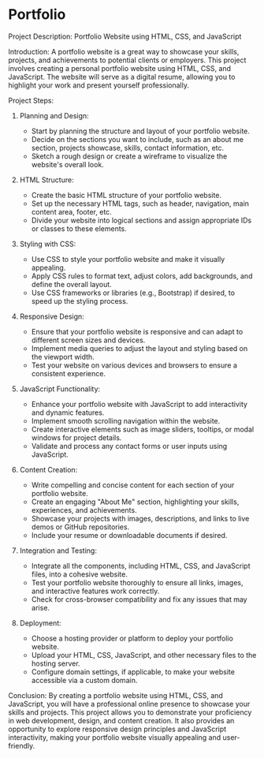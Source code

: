 # Portfolio
Project Description: Portfolio Website using HTML, CSS, and JavaScript

Introduction:
A portfolio website is a great way to showcase your skills, projects, and achievements to potential clients or employers. This project involves creating a personal portfolio website using HTML, CSS, and JavaScript. The website will serve as a digital resume, allowing you to highlight your work and present yourself professionally.

Project Steps:

1. Planning and Design:
   - Start by planning the structure and layout of your portfolio website.
   - Decide on the sections you want to include, such as an about me section, projects showcase, skills, contact information, etc.
   - Sketch a rough design or create a wireframe to visualize the website's overall look.

2. HTML Structure:
   - Create the basic HTML structure of your portfolio website.
   - Set up the necessary HTML tags, such as header, navigation, main content area, footer, etc.
   - Divide your website into logical sections and assign appropriate IDs or classes to these elements.

3. Styling with CSS:
   - Use CSS to style your portfolio website and make it visually appealing.
   - Apply CSS rules to format text, adjust colors, add backgrounds, and define the overall layout.
   - Use CSS frameworks or libraries (e.g., Bootstrap) if desired, to speed up the styling process.

4. Responsive Design:
   - Ensure that your portfolio website is responsive and can adapt to different screen sizes and devices.
   - Implement media queries to adjust the layout and styling based on the viewport width.
   - Test your website on various devices and browsers to ensure a consistent experience.

5. JavaScript Functionality:
   - Enhance your portfolio website with JavaScript to add interactivity and dynamic features.
   - Implement smooth scrolling navigation within the website.
   - Create interactive elements such as image sliders, tooltips, or modal windows for project details.
   - Validate and process any contact forms or user inputs using JavaScript.

6. Content Creation:
   - Write compelling and concise content for each section of your portfolio website.
   - Create an engaging "About Me" section, highlighting your skills, experiences, and achievements.
   - Showcase your projects with images, descriptions, and links to live demos or GitHub repositories.
   - Include your resume or downloadable documents if desired.

7. Integration and Testing:
   - Integrate all the components, including HTML, CSS, and JavaScript files, into a cohesive website.
   - Test your portfolio website thoroughly to ensure all links, images, and interactive features work correctly.
   - Check for cross-browser compatibility and fix any issues that may arise.

8. Deployment:
   - Choose a hosting provider or platform to deploy your portfolio website.
   - Upload your HTML, CSS, JavaScript, and other necessary files to the hosting server.
   - Configure domain settings, if applicable, to make your website accessible via a custom domain.

Conclusion:
By creating a portfolio website using HTML, CSS, and JavaScript, you will have a professional online presence to showcase your skills and projects. This project allows you to demonstrate your proficiency in web development, design, and content creation. It also provides an opportunity to explore responsive design principles and JavaScript interactivity, making your portfolio website visually appealing and user-friendly.
